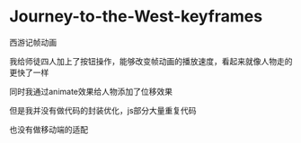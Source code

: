 # Journey-to-the-West-keyframes
西游记帧动画

我给师徒四人加上了按钮操作，能够改变帧动画的播放速度，看起来就像人物走的更快了一样

同时我通过animate效果给人物添加了位移效果

但是我并没有做代码的封装优化，js部分大量重复代码

也没有做移动端的适配
